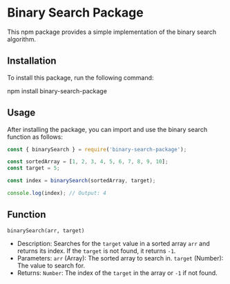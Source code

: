 # Binary Search Package

This npm package provides a simple implementation of the binary search algorithm.

## Installation

To install this package, run the following command:

npm install binary-search-package

## Usage

After installing the package, you can import and use the binary search function as follows:

```javascript
const { binarySearch } = require('binary-search-package');

const sortedArray = [1, 2, 3, 4, 5, 6, 7, 8, 9, 10];
const target = 5;

const index = binarySearch(sortedArray, target);

console.log(index); // Output: 4
```

## Function

`binarySearch(arr, target)`
- Description: Searches for the `target` value in a sorted array `arr` and returns its index. If the `target` is not found, it returns `-1`.
- Parameters:
 `arr` (Array): The sorted array to search in.
 `target` (Number): The value to search for.
- Returns: `Number`: The index of the `target` in the array or `-1` if not found.
